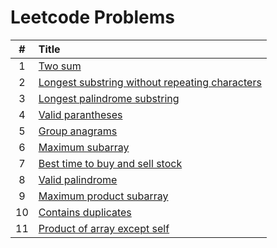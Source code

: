 # Leetcode Problems

  | # | Title |
  | :---: | :--- |
   1 | [Two sum](https://github.com/ashishdotme/code.ashish.me/blob/master/leetcode/001-two-sum.js) |
 2 | [Longest substring without repeating characters](https://github.com/ashishdotme/code.ashish.me/blob/master/leetcode/003-longest-substring-without-repeating-characters.js) |
 3 | [Longest palindrome substring](https://github.com/ashishdotme/code.ashish.me/blob/master/leetcode/005-longest-palindrome-substring.js) |
 4 | [Valid parantheses](https://github.com/ashishdotme/code.ashish.me/blob/master/leetcode/020-valid-parantheses.js) |
 5 | [Group anagrams](https://github.com/ashishdotme/code.ashish.me/blob/master/leetcode/049-group-anagrams.js) |
 6 | [Maximum subarray](https://github.com/ashishdotme/code.ashish.me/blob/master/leetcode/053-maximum-subarray.js) |
 7 | [Best time to buy and sell stock](https://github.com/ashishdotme/code.ashish.me/blob/master/leetcode/121-best-time-to-buy-and-sell-stock.js) |
 8 | [Valid palindrome](https://github.com/ashishdotme/code.ashish.me/blob/master/leetcode/125-valid-palindrome.js) |
 9 | [Maximum product subarray](https://github.com/ashishdotme/code.ashish.me/blob/master/leetcode/152-maximum-product-subarray.js) |
 10 | [Contains duplicates](https://github.com/ashishdotme/code.ashish.me/blob/master/leetcode/217-contains-duplicates.js) |
 11 | [Product of array except self](https://github.com/ashishdotme/code.ashish.me/blob/master/leetcode/238-product-of-array-except-self.js) |
